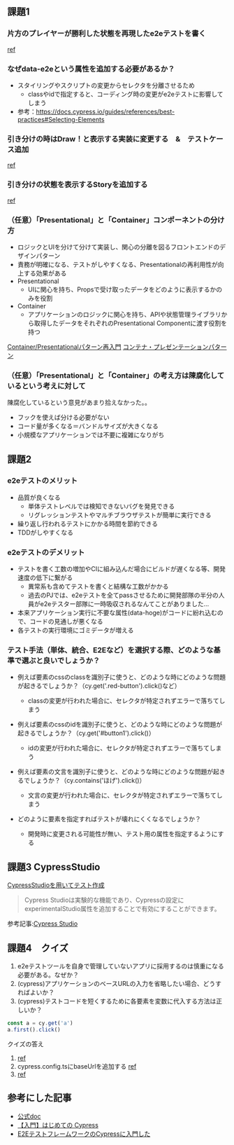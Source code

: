 ## 課題1
### 片方のプレイヤーが勝利した状態を再現したe2eテストを書く
[ref](https://github.com/nyuusen/react-storybook-testing/commit/6ae60a6918fffaa0db0668356bebc53d19bbc6a2)

### なぜdata-e2eという属性を追加する必要があるか？
- スタイリングやスクリプトの変更からセレクタを分離させるため
  - classやidで指定すると、コーディング時の変更がe2eテストに影響してしまう
- 参考：https://docs.cypress.io/guides/references/best-practices#Selecting-Elements

### 引き分けの時はDraw！と表示する実装に変更する　&　テストケース追加
[ref](https://github.com/nyuusen/react-storybook-testing/commit/5a761a955911d98cb44f3905b4cc736400ad87ad)

### 引き分けの状態を表示するStoryを追加する
[ref](https://github.com/nyuusen/react-storybook-testing/commit/3f718e1cae0ac9140e2eea58ed2f730d3ed5ac83)

### （任意）「Presentational」と「Container」コンポーネントの分け方
- ロジックとUIを分けて分けて実装し、関心の分離を図るフロントエンドのデザインパターン
- 責務が明確になる、テストがしやすくなる、Presentationalの再利用性が向上する効果がある
- Presentational
  - UIに関心を持ち、Propsで受け取ったデータをどのように表示するかのみを役割
- Container
  - アプリケーションのロジックに関心を持ち、APIや状態管理ライブラリから取得したデータをそれぞれのPresentational Componentに渡す役割を持つ

[Container/Presentationalパターン再入門](https://zenn.dev/kazu777/articles/9460c75b7cd8d1)
[コンテナ・プレゼンテーションパターン](https://zenn.dev/morinokami/books/learning-patterns-1/viewer/presentational-container-pattern)

### （任意）「Presentational」と「Container」の考え方は陳腐化しているという考えに対して
陳腐化しているという意見があまり拾えなかった。。
- フックを使えば分ける必要がない
- コード量が多くなる＝バンドルサイズが大きくなる
- 小規模なアプリケーションでは不要に複雑になりがち

## 課題2
### e2eテストのメリット
- 品質が良くなる
  - 単体テストレベルでは検知できないバグを発見できる
  - リグレッションテストやマルチブラウザテストが簡単に実行できる
- 繰り返し行われるテストにかかる時間を節約できる
- TDDがしやすくなる

### e2eテストのデメリット
- テストを書く工数の増加やCIに組み込んだ場合にビルドが遅くなる等、開発速度の低下に繋がる
  - 異常系も含めてテストを書くと結構な工数がかかる
  - 過去のPJでは、e2eテストを全てpassさせるために開発部隊の半分の人員がe2eテスター部隊に一時吸収されるなんてことがありました...
- 本来アプリケーション実行に不要な属性(data-hoge)がコードに紛れ込むので、コードの見通しが悪くなる
- 各テストの実行環境にゴミデータが増える

### テスト手法（単体、統合、E2Eなど）を選択する際、どのような基準で選ぶと良いでしょうか？
- 例えば要素のcssのclassを識別子に使うと、どのような時にどのような問題が起きるでしょうか？（cy.get('.red-button').click()など）
  - classの変更が行われた場合に、セレクタが特定されずエラーで落ちてしまう

- 例えば要素のcssのidを識別子に使うと、どのような時にどのような問題が起きるでしょうか？（cy.get('#button1').click()）
  - idの変更が行われた場合に、セレクタが特定されずエラーで落ちてしまう

- 例えば要素の文言を識別子に使うと、どのような時にどのような問題が起きるでしょうか？（cy.contains('ほげ').click()）
  - 文言の変更が行われた場合に、セレクタが特定されずエラーで落ちてしまう

- どのように要素を指定すればテストが壊れにくくなるでしょうか？
  - 開発時に変更される可能性が無い、テスト用の属性を指定するようにする

## 課題3 CypressStudio
[CypressStudioを用いてテスト作成](https://github.com/nyuusen/react-storybook-testing/commit/b328dc865d2b4c08a0e80998a60a222a95ce3dd5)

> Cypress Studioは実験的な機能であり、Cypressの設定にexperimentalStudio属性を追加することで有効にすることができます。

参考記事:[Cypress Studio](https://docs.cypress.io/guides/references/cypress-studio#Overview)

## 課題4　クイズ
1. e2eテストツールを自身で管理していないアプリに採用するのは慎重になる必要がある。なぜか？
2. (cypress)アプリケーションのベースURLの入力を省略したい場合、どうすればよいか？
3. (cypress)テストコードを短くするために各要素を変数に代入する方法は正しいか？
```exmple.ts
const a = cy.get('a')
a.first().click()
```

クイズの答え
1. [ref](https://docs.cypress.io/guides/end-to-end-testing/writing-your-first-end-to-end-test#Step-1-Visit-a-page)
2. cypress.config.tsにbaseUrlを追加する [ref](https://docs.cypress.io/guides/references/configuration#Intelligent-Code-Completion)
3. [ref](https://docs.cypress.io/guides/references/best-practices#Assigning-Return-Values)

## 参考にした記事
- [公式doc](https://www.cypress.io/)
- [【入門】はじめての Cypress](https://qiita.com/eyuta/items/a2454719c2d82c8bacd5)
- [E2EテストフレームワークのCypressに入門した](https://zenn.dev/manalink_dev/articles/manalink-cypress-introduce)